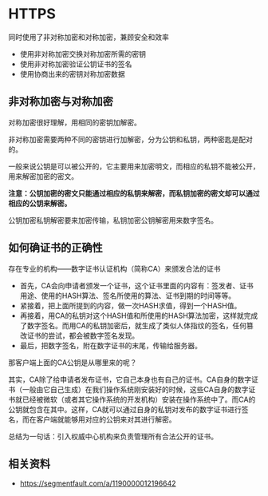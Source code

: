 # HTTPS

同时使用了非对称加密和对称加密，兼顾安全和效率

- 使用非对称加密交换对称加密所需的密钥
- 使用非对称加密验证公钥证书的签名
- 使用协商出来的密钥对称加密数据

## 非对称加密与对称加密

对称加密很好理解，用相同的密钥加解密。

非对称加密需要两种不同的密钥进行加解密，分为公钥和私钥，两种密匙是配对的。

一般来说公钥是可以被公开的，它主要用来加密明文，而相应的私钥不能被公开，用来解密加密的密文。

**注意：公钥加密的密文只能通过相应的私钥来解密，而私钥加密的密文却可以通过相应的公钥来解密。**

公钥加密私钥解密要来加密传输，私钥加密公钥解密用来数字签名。

## 如何确证书的正确性

存在专业的机构——数字证书认证机构（简称CA）来颁发合法的证书

- 首先，CA会向申请者颁发一个证书，这个证书里面的内容有：签发者、证书用途、使用的HASH算法、签名所使用的算法、证书到期的时间等等。
- 紧接着，把上面所提到的内容，做一次HASH求值，得到一个HASH值。
- 再接着，用CA的私钥对这个HASH值和所使用的HASH算法加密，这样就完成了数字签名。而用CA的私钥加密后，就生成了类似人体指纹的签名，任何篡改证书的尝试，都会被数字签名发现。
- 最后，把数字签名，附在数字证书的末尾，传输给服务器。

那客户端上面的CA公钥是从哪里来的呢？

其实，CA除了给申请者发布证书，它自己本身也有自己的证书。CA自身的数字证书（一般由它自己生成）在我们操作系统刚安装好的时候，这些CA自身的数字证书就已经被微软（或者其它操作系统的开发机构）安装在操作系统中了。而CA的公钥就包含在其中。这样，CA就可以通过自身的私钥对发布的数字证书进行签名，而在客户端就能够用对应的公钥来对其进行解密。

总结为一句话：引入权威中心机构来负责管理所有合法公开的证书。

## 相关资料

- <https://segmentfault.com/a/1190000012196642>
